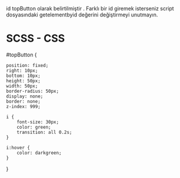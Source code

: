 id topButton olarak belirtilmiştir . Farklı bir id giremek isterseniz script dosyasındaki getelementbyid değerini değiştirmeyi unutmayın.

# SCSS - CSS

 #topButton {

    position: fixed;
    right: 10px;
    bottom: 10px;
    height: 50px;
    width: 50px;
    border-radius: 50px;
    display: none;
    border: none;
    z-index: 999;
    
    i {
        font-size: 30px;
        color: green;
        transition: all 0.2s;
    }
    
    i:hover {
        color: darkgreen;
    }
    
}
